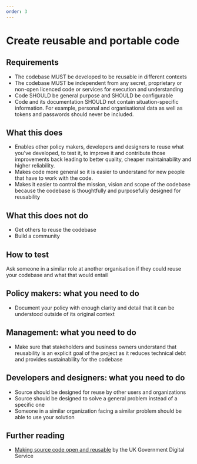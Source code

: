 ```yaml
---
order: 3
---
```


# Create reusable and portable code

## Requirements

* The codebase MUST be developed to be reusable in different contexts
* The codebase MUST be independent from any secret, proprietary or non-open licenced code or services for execution and understanding
* Code SHOULD be general purpose and SHOULD be configurable
* Code and its documentation SHOULD not contain situation-specific information. For example, personal and organisational data as well as tokens and passwords should never be included.


## What this does

* Enables other policy makers, developers and designers to reuse what you've developed, to test it, to improve it and contribute those improvements back leading to better quality, cheaper maintainability and higher reliability.
* Makes code more general so it is easier to understand for new people that have to work with the code.
* Makes it easier to control the mission, vision and scope of the codebase because the codebase is thoughtfully and purposefully designed for reusability

## What this does not do

* Get others to reuse the codebase
* Build a community

## How to test

Ask someone in a similar role at another organisation if they could reuse your codebase and what that would entail

## Policy makers: what you need to do

* Document your policy with enough clarity and detail that it can be understood outside of its original context

## Management: what you need to do

* Make sure that stakeholders and business owners understand that reusability is an explicit goal of the project as it reduces technical debt and provides sustainability for the codebase

## Developers and designers: what you need to do

* Source should be designed for reuse by other users and organizations
* Source should be designed to solve a general problem instead of a specific one
* Someone in a similar organization facing a similar problem should be able to use your solution

## Further reading
* [Making source code open and reusable](https://www.gov.uk/service-manual/technology/making-source-code-open-and-reusable) by the UK Government Digital Service
